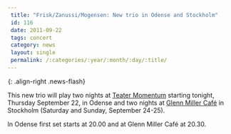 ```yaml
---
 title: "Frisk/Zanussi/Mogensen: New trio in Odense and Stockholm"
 id: 116
 date: 2011-09-22
 tags: concert
 category: news
 layout: single
 permalink: /:categories/:year/:month/:day/:title/
---
```

![image-right](/assets/images/spacer.gif){: .align-right .news-flash}

This new trio will play two nights at <a href="http://www.teatermomentum.dk/">Teater Momentum</a> starting tonight, Thursday September 22, in Odense and two nights at <a href="http://www.glennmillercafe.com/">Glenn Miller Café</a> in Stockholm (Saturday and Sunday, September 24-25).
</p>
<p>In Odense first set starts at 20.00 and at Glenn Miller Café at 20.30.

